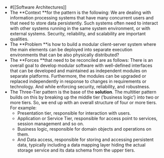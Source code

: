- #[[Software Architectures]]
- The **Context **for the pattern is the following: We are dealing with information processing systems that have many concurrent users and that need to store data persistently. Such systems often need to interact with other systems running in the same system environment, or with external systems. Security, reliability, and scalability are important qualities.
- The **Problem **is how to build a modular client-server system where the main elements can be deployed into separate execution environments that can be also physically distributed?
- The **Forces **that need to be reconciled are as follows: There is an overall goal to develop modular software with well-defined interfaces that can be developed and maintained as independent modules on separate platforms. Furthermore, the modules can be upgraded or replaced independently in response to changes in requirements or technology. And while enforcing security, reliability, and robustness.
- The Three-Tier pattern is the base of the **solution**. The multitier pattern builds on this by breaking up the middle tier (’business logic’) into two or more tiers. So, we end up with an overall structure of four or more tiers. For example:
	- Presentation tier, responsible for interaction with users.
	- Application or Service Tier, responsible for access point to services, session management and so on.
	- Business logic, responsible for domain objects and operations on them.
	- And Data access, responsible for storing and accessing persistent data, typically including a data mapping layer hiding the actual storage service and its data schema from the upper tiers.